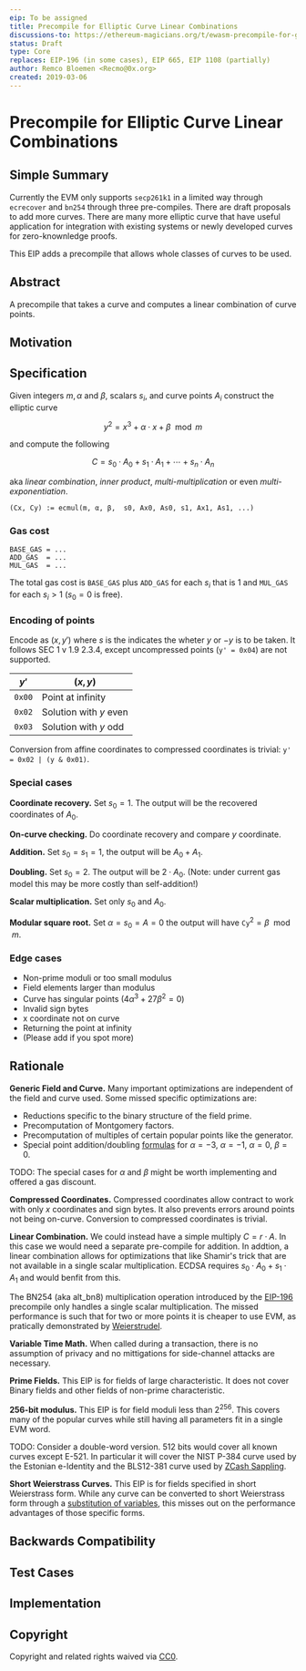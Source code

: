 ```yaml
---
eip: To be assigned
title: Precompile for Elliptic Curve Linear Combinations
discussions-to: https://ethereum-magicians.org/t/ewasm-precompile-for-general-elliptic-curve-math/2581
status: Draft
type: Core
replaces: EIP-196 (in some cases), EIP 665, EIP 1108 (partially)
author: Remco Bloemen <Recmo@0x.org>
created: 2019-03-06
---
```


# Precompile for Elliptic Curve Linear Combinations

## Simple Summary
<!--"If you can't explain it simply, you don't understand it well enough." Provide a simplified and layman-accessible explanation of the EIP.-->

Currently the EVM only supports `secp261k1` in a limited way through `ecrecover` and `bn254` through three pre-compiles. There are draft proposals to add more curves. There are many more elliptic curve that have useful application for integration with existing systems or newly developed curves for zero-knownledge proofs.

This EIP adds a precompile that allows whole classes of curves to be used.

## Abstract
<!--A short (~200 word) description of the technical issue being addressed.-->

A precompile that takes a curve and computes a linear combination of curve points.

## Motivation
<!--The motivation is critical for EIPs that want to change the Ethereum protocol. It should clearly explain why the existing protocol specification is inadequate to address the problem that the EIP solves. EIP submissions without sufficient motivation may be rejected outright.-->

## Specification
<!--The technical specification should describe the syntax and semantics of any new feature. The specification should be detailed enough to allow competing, interoperable implementations for any of the current Ethereum platforms (go-ethereum, parity, cpp-ethereum, ethereumj, ethereumjs, and [others](https://github.com/ethereum/wiki/wiki/Clients)).-->

Given integers $m, α$ and $β$, scalars $s_i$, and curve points $A_i$ construct the elliptic curve

$$
y^2 = x^3 + α ⋅ x + β \mod m
$$

and compute the following

$$
C = s_0 ⋅ A_0 + s_1 ⋅ A_1 + \cdots + s_n ⋅ A_n
$$

aka *linear combination*, *inner product*, *multi-multiplication* or even *multi-exponentiation*.

```
(Cx, Cy) := ecmul(m, α, β,  s0, Ax0, As0, s1, Ax1, As1, ...)
```

### Gas cost

```
BASE_GAS = ...
ADD_GAS  = ...
MUL_GAS  = ...
```

The total gas cost is `BASE_GAS` plus `ADD_GAS` for each $s_i$ that is $1$ and `MUL_GAS` for each $s_i > 1$ ($s_0 = 0$ is free).

### Encoding of points

Encode as $(x, y')$ where $s$ is the indicates the wheter $y$ or $-y$ is to be taken. It follows SEC 1 v 1.9 2.3.4, except uncompressed points (`y' = 0x04`) are not supported.

|  $y'$  | $(x, y)$ |
|--------|-----|
| `0x00` | Point at infinity |
| `0x02` | Solution with $y$ even |
| `0x03` | Solution with $y$ odd |

Conversion from affine coordinates to compressed coordinates is trivial: `y' = 0x02 | (y & 0x01)`.

### Special cases

**Coordinate recovery.** Set $s_0 = 1$. The output will be the recovered coordinates of $A_0$.

**On-curve checking.** Do coordinate recovery and compare $y$ coordinate.

**Addition.** Set $s_0 = s_1 = 1$, the output will be $A_0 + A_1$.

**Doubling.** Set $s_0 = 2$. The output will be $2 ⋅ A_0$. (Note: under current gas model this may be more costly than self-addition!)

**Scalar multiplication.** Set only $s_0$ and $A_0$.

**Modular square root.** Set $α = s_0 = A = 0$ the output will have $\mathtt{Cy}^2 = β \mod m$.

### Edge cases

* Non-prime moduli or too small modulus
* Field elements larger than modulus
* Curve has singular points ($4 α^3 + 27 β^2 = 0$)
* Invalid sign bytes
* x coordinate not on curve
* Returning the point at infinity
* (Please add if you spot more)

## Rationale
<!--The rationale fleshes out the specification by describing what motivated the design and why particular design decisions were made. It should describe alternate designs that were considered and related work, e.g. how the feature is supported in other languages. The rationale may also provide evidence of consensus within the community, and should discuss important objections or concerns raised during discussion.-->

**Generic Field and Curve.** Many important optimizations are independent of the field and curve used. Some missed specific optimizations are:

* Reductions specific to the binary structure of the field prime.
* Precomputation of Montgomery factors.
* Precomputation of multiples of certain popular points like the generator.
* Special point addition/doubling [formulas][formulas] for $α = -3$, $α = -1$, $α = 0$, $β = 0$.


[formulas]: http://www.hyperelliptic.org/EFD/g1p/auto-shortw.html

TODO: The special cases for $α$ and $β$ might be worth implementing and offered a gas discount.

**Compressed Coordinates.** Compressed coordinates allow contract to work with only $x$ coordinates and sign bytes. It also prevents errors around points not being on-curve. Conversion to compressed coordinates is trivial.

**Linear Combination.** We could instead have a simple multiply $C = r ⋅ A$. In this case we would need a separate pre-compile for addition. In addtion, a linear combination allows for optimizations that like Shamir's trick that are not available in a single scalar multiplication. ECDSA requires $s_0 ⋅ A_0 + s_1 ⋅ A_1$ and would benfit from this.

The BN254 (aka alt_bn8) multiplication operation introduced by the [EIP-196][eip196] precompile only handles a single scalar multiplication. The missed performance is such that for two or more points it is cheaper to use EVM, as pratically demonstrated by [Weierstrudel][ws].

[eip196]: https://eips.ethereum.org/EIPS/eip-196
[ws]: https://medium.com/aztec-protocol/huffing-for-crypto-with-weierstrudel-9c9568c06901

**Variable Time Math.** When called during a transaction, there is no assumption of privacy and no mittigations for side-channel attacks are necessary.

**Prime Fields.** This EIP is for fields of large characteristic. It does not cover Binary fields and other fields of non-prime characteristic.

**256-bit modulus.** This EIP is for field moduli less than $2^{256}$. This covers many of the popular curves while still having all parameters fit in a single EVM word.

TODO: Consider a double-word version. 512 bits would cover all known curves except E-521. In particular it will cover the NIST P-384 curve used by the Estonian e-Identity and the BLS12-381 curve used by [ZCash Sappling][sappling].

[sappling]: https://z.cash/blog/new-snark-curve/

**Short Weierstrass Curves.** This EIP is for fields specified in short Weierstrass form. While any curve can be converted to short Weierstrass form through a [substitution of variables][cov], this misses out on the performance advantages of those specific forms.

[cov]: https://safecurves.cr.yp.to/equation.html

## Backwards Compatibility
<!--All EIPs that introduce backwards incompatibilities must include a section describing these incompatibilities and their severity. The EIP must explain how the author proposes to deal with these incompatibilities. EIP submissions without a sufficient backwards compatibility treatise may be rejected outright.-->

## Test Cases
<!--Test cases for an implementation are mandatory for EIPs that are affecting consensus changes. Other EIPs can choose to include links to test cases if applicable.-->

## Implementation
<!--The implementations must be completed before any EIP is given status "Final", but it need not be completed before the EIP is accepted. While there is merit to the approach of reaching consensus on the specification and rationale before writing code, the principle of "rough consensus and running code" is still useful when it comes to resolving many discussions of API details.-->

## Copyright
Copyright and related rights waived via [CC0](https://creativecommons.org/publicdomain/zero/1.0/).

